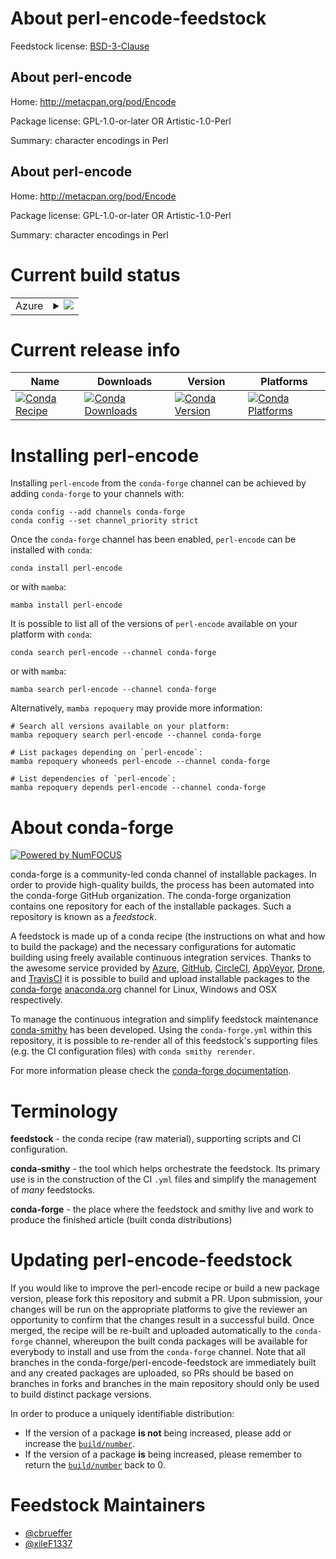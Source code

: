 About perl-encode-feedstock
===========================

Feedstock license: [BSD-3-Clause](https://github.com/conda-forge/perl-encode-feedstock/blob/main/LICENSE.txt)


About perl-encode
-----------------

Home: http://metacpan.org/pod/Encode

Package license: GPL-1.0-or-later OR Artistic-1.0-Perl

Summary: character encodings in Perl

About perl-encode
-----------------

Home: http://metacpan.org/pod/Encode

Package license: GPL-1.0-or-later OR Artistic-1.0-Perl

Summary: character encodings in Perl

Current build status
====================


<table>
    
  <tr>
    <td>Azure</td>
    <td>
      <details>
        <summary>
          <a href="https://dev.azure.com/conda-forge/feedstock-builds/_build/latest?definitionId=17473&branchName=main">
            <img src="https://dev.azure.com/conda-forge/feedstock-builds/_apis/build/status/perl-encode-feedstock?branchName=main">
          </a>
        </summary>
        <table>
          <thead><tr><th>Variant</th><th>Status</th></tr></thead>
          <tbody><tr>
              <td>linux_64</td>
              <td>
                <a href="https://dev.azure.com/conda-forge/feedstock-builds/_build/latest?definitionId=17473&branchName=main">
                  <img src="https://dev.azure.com/conda-forge/feedstock-builds/_apis/build/status/perl-encode-feedstock?branchName=main&jobName=linux&configuration=linux%20linux_64_" alt="variant">
                </a>
              </td>
            </tr><tr>
              <td>osx_64</td>
              <td>
                <a href="https://dev.azure.com/conda-forge/feedstock-builds/_build/latest?definitionId=17473&branchName=main">
                  <img src="https://dev.azure.com/conda-forge/feedstock-builds/_apis/build/status/perl-encode-feedstock?branchName=main&jobName=osx&configuration=osx%20osx_64_" alt="variant">
                </a>
              </td>
            </tr>
          </tbody>
        </table>
      </details>
    </td>
  </tr>
</table>

Current release info
====================

| Name | Downloads | Version | Platforms |
| --- | --- | --- | --- |
| [![Conda Recipe](https://img.shields.io/badge/recipe-perl--encode-green.svg)](https://anaconda.org/conda-forge/perl-encode) | [![Conda Downloads](https://img.shields.io/conda/dn/conda-forge/perl-encode.svg)](https://anaconda.org/conda-forge/perl-encode) | [![Conda Version](https://img.shields.io/conda/vn/conda-forge/perl-encode.svg)](https://anaconda.org/conda-forge/perl-encode) | [![Conda Platforms](https://img.shields.io/conda/pn/conda-forge/perl-encode.svg)](https://anaconda.org/conda-forge/perl-encode) |

Installing perl-encode
======================

Installing `perl-encode` from the `conda-forge` channel can be achieved by adding `conda-forge` to your channels with:

```
conda config --add channels conda-forge
conda config --set channel_priority strict
```

Once the `conda-forge` channel has been enabled, `perl-encode` can be installed with `conda`:

```
conda install perl-encode
```

or with `mamba`:

```
mamba install perl-encode
```

It is possible to list all of the versions of `perl-encode` available on your platform with `conda`:

```
conda search perl-encode --channel conda-forge
```

or with `mamba`:

```
mamba search perl-encode --channel conda-forge
```

Alternatively, `mamba repoquery` may provide more information:

```
# Search all versions available on your platform:
mamba repoquery search perl-encode --channel conda-forge

# List packages depending on `perl-encode`:
mamba repoquery whoneeds perl-encode --channel conda-forge

# List dependencies of `perl-encode`:
mamba repoquery depends perl-encode --channel conda-forge
```


About conda-forge
=================

[![Powered by
NumFOCUS](https://img.shields.io/badge/powered%20by-NumFOCUS-orange.svg?style=flat&colorA=E1523D&colorB=007D8A)](https://numfocus.org)

conda-forge is a community-led conda channel of installable packages.
In order to provide high-quality builds, the process has been automated into the
conda-forge GitHub organization. The conda-forge organization contains one repository
for each of the installable packages. Such a repository is known as a *feedstock*.

A feedstock is made up of a conda recipe (the instructions on what and how to build
the package) and the necessary configurations for automatic building using freely
available continuous integration services. Thanks to the awesome service provided by
[Azure](https://azure.microsoft.com/en-us/services/devops/), [GitHub](https://github.com/),
[CircleCI](https://circleci.com/), [AppVeyor](https://www.appveyor.com/),
[Drone](https://cloud.drone.io/welcome), and [TravisCI](https://travis-ci.com/)
it is possible to build and upload installable packages to the
[conda-forge](https://anaconda.org/conda-forge) [anaconda.org](https://anaconda.org/)
channel for Linux, Windows and OSX respectively.

To manage the continuous integration and simplify feedstock maintenance
[conda-smithy](https://github.com/conda-forge/conda-smithy) has been developed.
Using the ``conda-forge.yml`` within this repository, it is possible to re-render all of
this feedstock's supporting files (e.g. the CI configuration files) with ``conda smithy rerender``.

For more information please check the [conda-forge documentation](https://conda-forge.org/docs/).

Terminology
===========

**feedstock** - the conda recipe (raw material), supporting scripts and CI configuration.

**conda-smithy** - the tool which helps orchestrate the feedstock.
                   Its primary use is in the construction of the CI ``.yml`` files
                   and simplify the management of *many* feedstocks.

**conda-forge** - the place where the feedstock and smithy live and work to
                  produce the finished article (built conda distributions)


Updating perl-encode-feedstock
==============================

If you would like to improve the perl-encode recipe or build a new
package version, please fork this repository and submit a PR. Upon submission,
your changes will be run on the appropriate platforms to give the reviewer an
opportunity to confirm that the changes result in a successful build. Once
merged, the recipe will be re-built and uploaded automatically to the
`conda-forge` channel, whereupon the built conda packages will be available for
everybody to install and use from the `conda-forge` channel.
Note that all branches in the conda-forge/perl-encode-feedstock are
immediately built and any created packages are uploaded, so PRs should be based
on branches in forks and branches in the main repository should only be used to
build distinct package versions.

In order to produce a uniquely identifiable distribution:
 * If the version of a package **is not** being increased, please add or increase
   the [``build/number``](https://docs.conda.io/projects/conda-build/en/latest/resources/define-metadata.html#build-number-and-string).
 * If the version of a package **is** being increased, please remember to return
   the [``build/number``](https://docs.conda.io/projects/conda-build/en/latest/resources/define-metadata.html#build-number-and-string)
   back to 0.

Feedstock Maintainers
=====================

* [@cbrueffer](https://github.com/cbrueffer/)
* [@xileF1337](https://github.com/xileF1337/)

